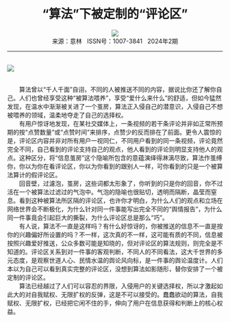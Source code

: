 # <center>“算法”下被定制的“评论区”</center>

<div align=center><img src="http://fslib.vip.qikan.cn/img.ashx?key=%d7%f7%d5%df%a3%ba%b2%dc%c1%d6"></div>

<center>来源：意林   ISSN号：1007-3841   2024年2期</center>

* * *

<br>![](http://img.resource.qikan.cn/markvip/qkimages/yili/yili202402/yili20240214-1-l.jpg)

  
<br>　　算法曾以“千人千面”自诩，不同的人被推送不同的内容，据说比你还了解你自己。人们也曾经享受这种“被算法喂养”，享受“爱什么来什么”的舒适，但如今猛然发现，在温水中渐渐被关进了一个茧房，算法正入侵自己的潜意识，入侵自己不想被喂养的领域，温柔地夺走了自己的选择权。  
　　有用户惊讶地发现，在某社交媒体上，一条视频的若干条评论并非如正常所预期的按“点赞数量”或“点赞时间”来排序，点赞少的反而排在了前面。更令人震惊的是，评论区内容并非对所有用户一视同仁，不同用户看到的同一条视频，评论竟然完全不同，自己看到的评论支持自己的观点，他人看到的评论则明显支持他人的观点。这种区分，将“信息茧房”这个隐喻所包含的意蕴演绎得淋漓尽致，算法作茧缚你，你以为你在看评论区，你以为你看到的跟别人一样，可你看到的只是一个被算法算计的假评论区。  
　　回音壁，过濾泡，茧房，这些词都太形象了，你听到的只是你的回音，你不过活在一个被算法过滤过的气泡中。气泡的隐喻也很贴切，透明而隔断，晶莹而窒息。看到这种被算法所区隔的评论区，也许你才明白，为什么人们的观点和立场在网络世界会不断极化，为什么针对同一件事能写出完全不同的“舆情报告”，为什么同一件事竟会引起巨大的撕裂，为什么评论区总是那么“巧”。  
　　有人说，算法不一直是这样吗？有什么好惊讶的，你被推送的信息不一直是按你的兴趣偏好所设置的吗？不一样，这次真的不一样，这可能有质的不同，信息被按照兴趣爱好推送，公众多数可能是知晓的，但对评论区的算法规则，则完全是不知道的。评论区关系到对一件事的客观判断，不同人的不同看法，这大千世界的多元态度，是观察世道人心、民情水温的舆论风向标，是一件事的舆论温度计。人们本以为自己可以看到真实完整的评论区，没想到算法如影随形，替你安排了一个被定制的评论区。  
　　算法已经越过了人们可以容忍的界限，入侵用户的关键选择权，所以才激起如此大的对自我赋权、无限扩权的反弹，这是不可以接受的。蠢蠢欲动的算法，自我赋权、无限扩权，已经把它闲不住的手，伸向了用户在信息获得和判断上的核心权益。
